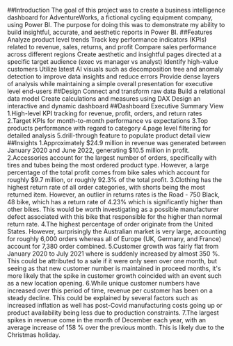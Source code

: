 ##Introduction
The goal of this project was to create a business intelligence dashboard for AdventureWorks, a fictional cycling equipment company, using Power BI. The purpose for doing this was to demonstrate my ability to build insightful, accurate, and aesthetic reports in Power BI.
##Features
Analyze product level trends
Track key performance indicators (KPIs) related to revenue, sales, returns, and profit
Compare sales performance across different regions
Create aesthetic and insightful pages directed at a specific target audience (exec vs manager vs analyst)
Identify high-value customers
Utilize latest AI visuals such as decomposition tree and anomaly detection to improve data insights and reduce errors
Provide dense layers of analysis while maintaining a simple overall presentation for executive level end-users
##Design
Connect and transform raw data
Build a relational data model
Create calculations and measures using DAX
Design an interactive and dynamic dashboard
##Dashboard
Executive Summary View
1.High-level KPI tracking for revenue, profit, orders, and return rates
2.Target KPIs for month-to-month performance vs expectations
3.Top products performance with regard to category
4.page level filtering for detailed analysis
5.drill-through feature to populate product detail view
##Insights
1.Approximately $24.9 million in revenue was generated between January 2020 and June 2022, generating $10.5 million in profit.
2.Accessories account for the largest number of orders, specifically with tires and tubes being the most ordered product type. However, a large percentage of the total profit comes from bike sales which account for roughly $9.7 million, or roughly 92.3% of the total profit.
3.Clothing has the highest return rate of all order categories, with shorts being the most returned item. However, an outlier in returns rates is the Road - 750 Black, 48 bike, which has a return rate of 4.23% which is significantly higher than other bikes. This would be worth investigating as a possible manufacturer defect associated with this bike that responsible for the higher than normal return rate.
4.The highest percentage of order originate from the United States. However, surprisingly the Australian market is very large, accounting for roughly 6,000 orders whereas all of Europe (UK, Germany, and France) account for 7,380 order combined.
5.Customer growth was fairly flat from January 2020 to July 2021 where is suddenly increased by almost 350 %. This could be attributed to a sale if it were only seen over one month, but seeing as that new customer number is maintained in proceed months, it's more likely that the spike in customer growth coincided with an event such as a new location opening.
6.While unique customer numbers have increased over this period of time, revenue per customer has been on a steady decline. This could be explained by several factors such as increased inflation as well has post-Covid manufacturing costs going up or product availability being less due to production constraints.
7.The largest spikes in revenue come in the month of December each year, with an average increase of 158 % over the previous month. This is likely due to the Christmas holiday.
